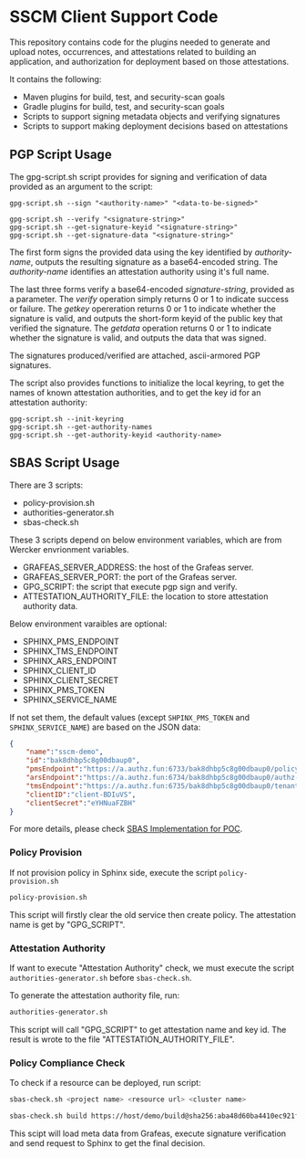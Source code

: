 # SSCM Client Support Code

This repository contains code for the plugins needed to generate and upload notes, occurrences, and attestations related to building an application, and authorization for deployment based on those attestations.

It contains the following:

* Maven plugins for build, test, and security-scan goals
* Gradle plugins for build, test, and security-scan goals
* Scripts to support signing metadata objects and verifying signatures
* Scripts to support making deployment decisions based on attestations

## PGP Script Usage

The gpg-script.sh script provides for signing and verification of data provided as an argument to the script:
```
gpg-script.sh --sign "<authority-name>" "<data-to-be-signed>"

gpg-script.sh --verify "<signature-string>"
gpg-script.sh --get-signature-keyid "<signature-string>"
gpg-script.sh --get-signature-data "<signature-string>"
```
The first form signs the provided data using the key identified by _authority-name_, outputs the resulting signature as a base64-encoded string. The _authority-name_ identifies an attestation authority using it's full name.

The last three forms verify a base64-encoded _signature-string_, provided as a parameter. The *verify* operation simply returns 0 or 1 to indicate success or failure. The *getkey* opereration returns 0 or 1 to indicate whether the signature is valid, and outputs the short-form keyid of the public key that verified the signature. The *getdata* operation returns 0 or 1 to indicate whether the signature is valid, and outputs the data that was signed.

The signatures produced/verified are attached, ascii-armored PGP signatures.

The script also provides functions to initialize the local keyring, to get the names of known attestation authorities, and to get the key id for an attestation authority:
```
gpg-script.sh --init-keyring
gpg-script.sh --get-authority-names
gpg-script.sh --get-authority-keyid <authority-name>
```

## SBAS Script Usage

There are 3 scripts:

* policy-provision.sh
* authorities-generator.sh
* sbas-check.sh

These 3 scripts depend on below environment variables, which are from Wercker envrionment variables.

* GRAFEAS_SERVER_ADDRESS: the host of the Grafeas server.
* GRAFEAS_SERVER_PORT: the port of the Grafeas server.
* GPG_SCRIPT: the script that execute pgp sign and verify.
* ATTESTATION_AUTHORITY_FILE: the location to store attestation authority data.

Below environment varaibles are optional:

* SPHINX_PMS_ENDPOINT
* SPHINX_TMS_ENDPOINT
* SPHINX_ARS_ENDPOINT
* SPHINX_CLIENT_ID
* SPHINX_CLIENT_SECRET
* SPHINX_PMS_TOKEN
* SPHINX_SERVICE_NAME

If not set them, the default values (except `SHPINX_PMS_TOKEN` and `SPHINX_SERVICE_NAME`) are based on the JSON data:

```json
{
    "name":"sscm-demo",
    "id":"bak8dhbp5c8g00dbaup0",
    "pmsEndpoint":"https://a.authz.fun:6733/bak8dhbp5c8g00dbaup0/policy-mgmt/v1/",
    "arsEndpoint":"https://a.authz.fun:6734/bak8dhbp5c8g00dbaup0/authz-check/v1/",
    "tmsEndpoint":"https://a.authz.fun:6735/bak8dhbp5c8g00dbaup0/tenant-mgmt/v1/",
    "clientID":"client-BDIuVS",
    "clientSecret":"eYHNuaFZBH"
}

```

For more details, please check [SBAS Implementation for POC](https://confluence.oraclecorp.com/confluence/display/SPHIN/SBAS+Implementation+for+POC).

### Policy Provision

If not provision policy in Sphinx side, execute the script `policy-provision.sh`

```bash
policy-provision.sh
```

This script will firstly clear the old service then create policy. The attestation name is get by "GPG_SCRIPT".

### Attestation Authority

If want to execute "Attestation Authority" check, we must execute the script `authorities-generator.sh` before `sbas-check.sh`.

To generate the attestation authority file, run:

```bash
authorities-generator.sh
```

This script will call "GPG_SCRIPT" to get attestation name and key id. The result is wrote to the file "ATTESTATION_AUTHORITY_FILE".

### Policy Compliance Check

To check if a resource can be deployed, run script:

```bash
sbas-check.sh <project name> <resource url> <cluster name>

sbas-check.sh build https://host/demo/build@sha256:aba48d60ba4410ec921f9d2e8169236c57660d121f9430dc9758d754eec8f887 experimental
```

This scipt will load meta data from Grafeas, execute signature verification and send request to Sphinx to get the final decision.

